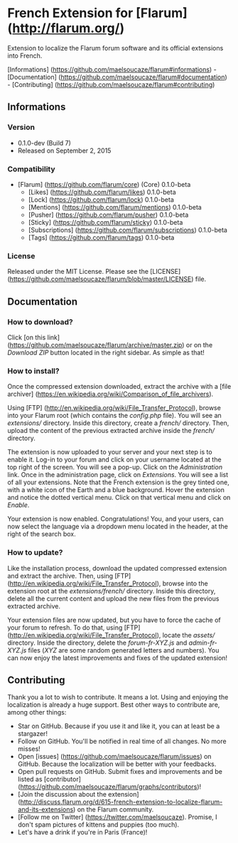 # French Extension for [Flarum] (http://flarum.org/)

Extension to localize the Flarum forum software and its official extensions into French.

[Informations] (https://github.com/maelsoucaze/flarum#informations) - [Documentation] (https://github.com/maelsoucaze/flarum#documentation) - [Contributing] (https://github.com/maelsoucaze/flarum#contributing)

## Informations

### Version

- 0.1.0-dev (Build 7)
- Released on September 2, 2015

### Compatibility

- [Flarum] (https://github.com/flarum/core) (Core) 0.1.0-beta
	- [Likes] (https://github.com/flarum/likes) 0.1.0-beta
	- [Lock] (https://github.com/flarum/lock) 0.1.0-beta
	- [Mentions] (https://github.com/flarum/mentions) 0.1.0-beta
	- [Pusher] (https://github.com/flarum/pusher) 0.1.0-beta
	- [Sticky] (https://github.com/flarum/sticky) 0.1.0-beta
	- [Subscriptions] (https://github.com/flarum/subscriptions) 0.1.0-beta
	- [Tags] (https://github.com/flarum/tags) 0.1.0-beta

### License

Released under the MIT License. Please see the [LICENSE] (https://github.com/maelsoucaze/flarum/blob/master/LICENSE) file.

## Documentation

### How to download?

Click [on this link] (https://github.com/maelsoucaze/flarum/archive/master.zip) or on the *Download ZIP* button located in the right sidebar. As simple as that!

### How to install?

Once the compressed extension downloaded, extract the archive with a [file archiver] (https://en.wikipedia.org/wiki/Comparison_of_file_archivers).

Using [FTP] (http://en.wikipedia.org/wiki/File_Transfer_Protocol), browse into your Flarum root (which contains the *config.php* file). You will see an *extensions/* directory. Inside this directory, create a *french/* directory. Then, upload the content of the previous extracted archive inside the *french/* directory.

The extension is now uploaded to your server and your next step is to enable it. Log-in to your forum and click on your username located at the top right of the screen. You will see a pop-up. Click on the *Administration* link. Once in the administration page, click on *Extensions*. You will see a list of all your extensions. Note that the French extension is the grey tinted one, with a white icon of the Earth and a blue background. Hover the extension and notice the dotted vertical menu. Click on that vertical menu and click on *Enable*.

Your extension is now enabled. Congratulations! You, and your users, can now select the language via a dropdown menu located in the header, at the right of the search box.

### How to update?

Like the installation process, download the updated compressed extension and extract the archive. Then, using [FTP] (http://en.wikipedia.org/wiki/File_Transfer_Protocol), browse into the extension root at the *extensions/french/* directory. Inside this directory, delete all the current content and upload the new files from the previous extracted archive.

Your extension files are now updated, but you have to force the cache of your forum to refresh. To do that, using [FTP] (http://en.wikipedia.org/wiki/File_Transfer_Protocol), locate the *assets/* directory. Inside the directory, delete the *forum-fr-XYZ.js* and *admin-fr-XYZ.js* files (*XYZ* are some random generated letters and numbers). You can now enjoy the latest improvements and fixes of the updated extension!

## Contributing

Thank you a lot to wish to contribute. It means a lot. Using and enjoying the localization is already a huge support. Best other ways to contribute are, among other things:

- Star on GitHub. Because if you use it and like it, you can at least be a stargazer!
- Follow on GitHub. You'll be notified in real time of all changes. No more misses!
- Open [issues] (https://github.com/maelsoucaze/flarum/issues) on GitHub. Because the localization will be better with your feedbacks.
- Open pull requests on GitHub. Submit fixes and improvements and be listed as [contributor] (https://github.com/maelsoucaze/flarum/graphs/contributors)!
- [Join the discussion about the extension] (http://discuss.flarum.org/d/615-french-extension-to-localize-flarum-and-its-extensions) on the Flarum community.
- [Follow me on Twitter] (https://twitter.com/maelsoucaze). Promise, I don't spam pictures of kittens and puppies (too much).
- Let's have a drink if you're in Paris (France)!

